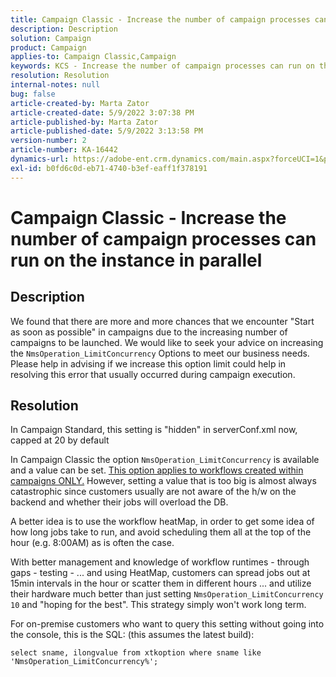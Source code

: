 ```yaml
---
title: Campaign Classic - Increase the number of campaign processes can run on the instance in parallel
description: Description
solution: Campaign
product: Campaign
applies-to: Campaign Classic,Campaign
keywords: KCS - Increase the number of campaign processes can run on the instance in parallel
resolution: Resolution
internal-notes: null
bug: false
article-created-by: Marta Zator
article-created-date: 5/9/2022 3:07:38 PM
article-published-by: Marta Zator
article-published-date: 5/9/2022 3:13:58 PM
version-number: 2
article-number: KA-16442
dynamics-url: https://adobe-ent.crm.dynamics.com/main.aspx?forceUCI=1&pagetype=entityrecord&etn=knowledgearticle&id=919ebec1-a9cf-ec11-a7b5-0022480a8e40
exl-id: b0fd6c0d-eb71-4740-b3ef-eaff1f378191
---
```

# Campaign Classic - Increase the number of campaign processes can run on the instance in parallel

## Description


We found that there are more and more chances that we encounter "Start as soon as possible" in campaigns due to the increasing number of campaigns to be launched.
We would like to seek your advice on increasing the `NmsOperation_LimitConcurrency` Options to meet our business needs.
Please help in advising if we increase this option limit could help in resolving this error that usually occurred during campaign execution.


## Resolution


In Campaign Standard, this setting is "hidden" in serverConf.xml now, capped at 20 by default  

In Campaign Classic the option `NmsOperation_LimitConcurrency` is available and a value can be set. <u>This option applies to workflows created within campaigns ONLY.</u> However, setting a value that is too big is almost always catastrophic since customers usually are not aware of the h/w on the backend and whether their jobs will overload the DB.

A better idea is to use the workflow heatMap, in order to get some idea of how long jobs take to run, and avoid scheduling them all at the top of the hour (e.g. 8:00AM) as is often the case.

With better management and knowledge of workflow runtimes - through gaps - testing -
... and using HeatMap, customers can spread jobs out at 15min intervals in the hour or scatter them in different hours
... and utilize their hardware much better than just setting `NmsOperation_LimitConcurrency  10` and "hoping for the best". This strategy simply won't work long term.





For on-premise customers who want to query this setting without going into the console, this is the SQL: (this assumes the latest build):

`select sname, ilongvalue from xtkoption where sname like 'NmsOperation_LimitConcurrency%';`
